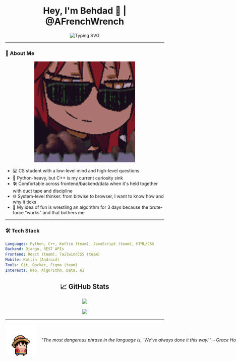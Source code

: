 <h1 align="center">Hey, I'm Behdad 👋 | @AFrenchWrench</h1>
<p align="center">
  <img src="https://readme-typing-svg.demolab.com?font=Fira+Code&size=24&duration=3000&pause=1000&color=00F7FF&center=true&vCenter=true&width=800&lines=Code+over+chaos+%F0%9F%92%BB;Python+first%2C+C%2B%2B+close+behind+%F0%9F%90%8D%E2%9E%95;Algorithms+%7C+Systems+%7C+Clean+Designs+%F0%9F%93%90" alt="Typing SVG" />
</p>

---

### 🚀 About Me

<div align="center">
  <img src="assets/gifs/tenor.gif" width="320" />
</div>

- 💻 CS student with a low-level mind and high-level questions
- 🐍 Python-heavy, but C++ is my current curiosity sink
- 🛠️ Comfortable across frontend/backend/data when it's held together with duct tape and discipline
- 🌐 System-level thinker: from bitwise to browser, I want to know how and why it ticks
- 🧩 My idea of fun is wrestling an algorithm for 3 days because the brute-force “works” and that bothers me

---

### 🛠️ Tech Stack

```yaml
Languages: Python, C++, Kotlin (team), JavaScript (team), HTML/CSS
Backend: Django, REST APIs
Frontend: React (team), TailwindCSS (team)
Mobile: Kotlin (Android)
Tools: Git, Docker, Figma (team)
Interests: Web, Algorithm, Data, AI
```

<h2 align="center">📈 GitHub Stats</h2>

<p align="center">
  <img src="https://github-readme-stats.vercel.app/api?username=AFrenchWrench&show_icons=true&theme=tokyonight&hide_border=true&icon_color=ff79c6&title_color=8be9fd&text_color=f8f8f2" />
</p>

<p align="center">
  <img src="https://github-readme-streak-stats.herokuapp.com?user=AFrenchWrench&theme=tokyonight&hide_border=true" />
</p>

---

<p align="left" style="white-space: nowrap;">
  <img src="assets/gifs/one-piece-pixel.gif" width="100" style="display: inline-block; vertical-align: middle;" />
  <span style="display: inline-block; vertical-align: middle; padding-left: 10px; white-space: nowrap;">
    <i>"The most dangerous phrase in the language is, 'We've always done it this way.'" – Grace Hopper</i>
  </span>
</p>
